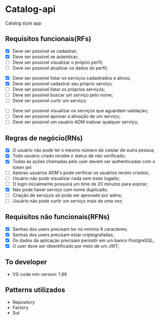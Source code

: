 # Catalog-api

Catalog style app

## Requisitos funcionais(RFs)
<!-- Tudo que o usuário poderá fazer em relação a ele -->
- [x] Deve ser possível se cadastrar;
- [x] Deve ser possível se autenticar;
- [ ] Deve ser possível visualizar o próprio perfil;
- [ ] Deve ser possível atualizar os dados do perfil;

<!-- Tudo que o usuário poderá fazer com relação a serviços -->
- [x] Deve ser possível listar os serviços cadastrados e ativos;  
- [x] Deve ser possível cadastrar seu próprio serviço;
- [ ] Deve ser possível listar os próprios serviços;
- [ ] Deve ser possível buscar um serviço pelo nome;
- [ ] Deve ser possível curtir um serviço;

<!-- Tudo que um usuário ADM pode fazer -->
- [ ] Deve ser possível visualizar os serviços que aguardam validação;
- [ ] Deve ser possível aprovar a ativação de um serviço;
- [ ] Deve ser possível um usuário ADM inativar qualquer serviço;

## Regras de negócio(RNs)
<!-- Sempre associado ao requisito funcional -->
- [x] O usuário não pode ter o mesmo número de celular de outra pessoa;
- [x] Todo usuário criado recebe o status de não verificado;
- [x] Todas as ações chamadas pelo user devem ser authenticadas com o token jwt
- [ ] Apenas usuários ADM's pode verificar os usuários recém criados;
- [ ] Usuário não pode visualizar nada sem estar logado;
- [ ] O login inicialmente possuirá um time de 20 minutos para expirar;
- [x] Não pode haver serviço com nome duplicado;
- [ ] Criação de serviços só pode ser aprovado por adms;
- [ ] Usuário não pode curtir um serviço mais de uma vez;

## Requisitos não funcionais(RFNs)
<!-- não parte do cliente -->
- [x] Senhas dos users precisam ter no mínimo 6 caracteres;
- [x] Senhas dos users precisam estar criptografadas;
- [x] Os dados da aplicação precisam persistir em um banco PostgreSQL;
- [x] O user deve ser ideentificado por meio de um JWT;

## To developer
- VS-code min version: 1.89

## Patterns utilizados
- Repository
- Factory
- Sut